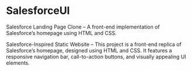 # SalesforceUI
Salesforce Landing Page Clone – A front-end implementation of Salesforce’s homepage using HTML and CSS.

Salesforce-Inspired Static Website – This project is a front-end replica of Salesforce’s homepage, designed using HTML and CSS. It features a responsive navigation bar, call-to-action buttons, and visually appealing UI elements.
